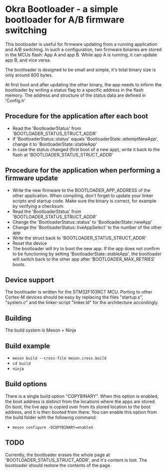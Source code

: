 # Okra Bootloader - a simple bootloader for A/B firmware switching

This bootloader is useful for firmware updating from a running application and
A/B switching. In such a configuration, two firmware binaries are stored in
the MCUs flash: App A and app B. While app A is running, it can update app B,
and vice versa.

The bootloader is designed to be small and simple, it's total binary size is
only around 800 bytes.

At first boot and after updating the other binary, the app needs to inform
the bootloader by writing a status flag to a specific address in the flash
memory. The address and structure of the status data are defined in
'Config.h'

## Procedure for the application after each boot
- Read the 'BootloaderStatus' from 'BOOTLOADER_STATUS_STRUCT_ADDR'
- If 'BootloaderStatus::status' equals 'BootloaderState::attemptNewApp',
  change it to 'BootloaderState::stableApp'
- In case the status changed (first boot of a new app), write it back to the
  flash at 'BOOTLOADER_STATUS_STRUCT_ADDR'

## Procedure for the application when performing a firmware update
- Write the new firmware to the BOOTLOADER_APP_ADDRESS of the other application.
  When compiling, don't forget to update your linker scripts and startup code.
  Make sure the binary is correct, for example by verifying a checksum.
- Read the 'BootloaderStatus' from 'BOOTLOADER_STATUS_STRUCT_ADDR'
- Change the 'BootloaderStatus::status' to 'BootloaderState::newApp'
- Change the 'BootloaderStatus::liveAppSelect' to the number of the other app
- Write the struct back to 'BOOTLOADER_STATUS_STRUCT_ADDR'
- Reset the device
- The bootloader will try to boot the new app. If the app does not confirm to be
  functioning by setting 'BootloaderState::stableApp', the bootloader will
  switch back to the other app after 'BOOTLOADER_MAX_RETRIES' boots.

## Device support
The bootloader is written for the STM32F103RCT MCU. Porting to other Cortex-M
devices should be easy by replacing the files "startup.s", "system.c" and the
linker-script "linker.ld" for the architecture accordingly.

## Building
The build system is Meson + Ninja

## Build example
- `meson build --cross-file meson.cross.build`
- `cd build`
- `ninja`

## Build options
There is a single build option "COPYBINARY". When this option is enabled, the boot address is distinct
from the locations where the apps are stored. On boot, the live app is copied over from its stored location to the boot
address, and it is then booted from there. You can enable this option from the build folder with the following command:
- `meson configure -DCOPYBINARY=enabled`

## TODO
Currently, the bootloader erases the whole page at 'BOOTLOADER_STATUS_STRUCT_ADDR',
and it's content is lost. The bootloader should restore the contents of the page.
